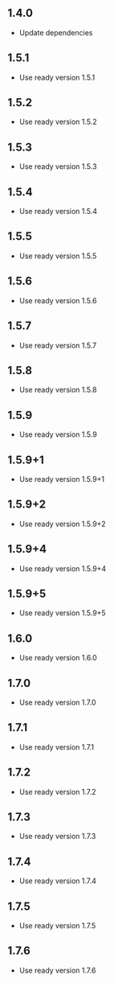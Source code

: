 ## 1.4.0

* Update dependencies

## 1.5.1

* Use ready version 1.5.1

## 1.5.2

* Use ready version 1.5.2

## 1.5.3

* Use ready version 1.5.3

## 1.5.4

* Use ready version 1.5.4

## 1.5.5

* Use ready version 1.5.5

## 1.5.6

* Use ready version 1.5.6

## 1.5.7

* Use ready version 1.5.7

## 1.5.8

* Use ready version 1.5.8

## 1.5.9

* Use ready version 1.5.9

## 1.5.9+1

* Use ready version 1.5.9+1

## 1.5.9+2

* Use ready version 1.5.9+2

## 1.5.9+4

* Use ready version 1.5.9+4

## 1.5.9+5

* Use ready version 1.5.9+5

## 1.6.0

* Use ready version 1.6.0

## 1.7.0

* Use ready version 1.7.0

## 1.7.1

* Use ready version 1.7.1

## 1.7.2

* Use ready version 1.7.2

## 1.7.3

* Use ready version 1.7.3

## 1.7.4

* Use ready version 1.7.4

## 1.7.5

* Use ready version 1.7.5

## 1.7.6

* Use ready version 1.7.6
